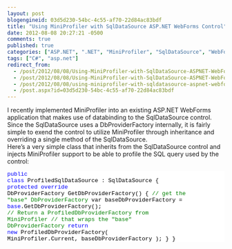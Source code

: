 ```yaml
---
layout: post
blogengineid: 03d5d230-54bc-4c55-af70-22d84ac83bdf
title: "Using MiniProfiler with SqlDataSource ASP.NET WebForms Control"
date: 2012-08-08 20:27:21 -0500
comments: true
published: true
categories: ["ASP.NET", ".NET", "MiniProfiler", "SqlDataSource", "WebForms"]
tags: ["C#", "asp.net"]
redirect_from: 
  - /post/2012/08/08/Using-MiniProfiler-with-SqlDataSource-ASPNET-WebForms-Control.aspx
  - /post/2012/08/08/Using-MiniProfiler-with-SqlDataSource-ASPNET-WebForms-Control
  - /post/2012/08/08/using-miniprofiler-with-sqldatasource-aspnet-webforms-control
  - /post.aspx?id=03d5d230-54bc-4c55-af70-22d84ac83bdf
---
```

<!-- more -->

I recently implemented MiniProfiler into an existing ASP.NET WebForms application that makes use of databinding to the SqlDataSource control. Since the SqlDataSource uses a DbProviderFactory internally, it is fairly simple to exend the control to utilize MiniProfiler through inheritance and overriding a single method of the SqlDataSource.  
Here’s a very simple class that inherits from the SqlDataSource control and injects MiniProfiler support to be able to profile the SQL query used by the control:  <pre class="csharpcode"><span class="kwrd">public</span> <span class="kwrd">class</span> ProfiledSqlDataSource : SqlDataSource
{
    <span class="kwrd">protected</span> <span class="kwrd">override</span> DbProviderFactory  GetDbProviderFactory()
    {
        <span class="rem">// get the &quot;base&quot; DbProviderFactory</span>
        var baseDbProviderFactory = <span class="kwrd">base</span>.GetDbProviderFactory();
        <span class="rem">// Return a ProfiledDbProviderFactory from MiniProfiler</span>
        <span class="rem">// that wraps the &quot;base&quot; DbProviderFactory</span>
        <span class="kwrd">return</span> <span class="kwrd">new</span> ProfiledDbProviderFactory(
            MiniProfiler.Current,
            baseDbProviderFactory
        );
    }
}</pre>
<style type="text/css">
.csharpcode, .csharpcode pre
{
	font-size: small;
	color: black;
	font-family: consolas, "Courier New", courier, monospace;
	background-color: #ffffff;
	/*white-space: pre;*/
}
.csharpcode pre { margin: 0em; }
.csharpcode .rem { color: #008000; }
.csharpcode .kwrd { color: #0000ff; }
.csharpcode .str { color: #006080; }
.csharpcode .op { color: #0000c0; }
.csharpcode .preproc { color: #cc6633; }
.csharpcode .asp { background-color: #ffff00; }
.csharpcode .html { color: #800000; }
.csharpcode .attr { color: #ff0000; }
.csharpcode .alt 
{
	background-color: #f4f4f4;
	width: 100%;
	margin: 0em;
}
.csharpcode .lnum { color: #606060; }</style>
